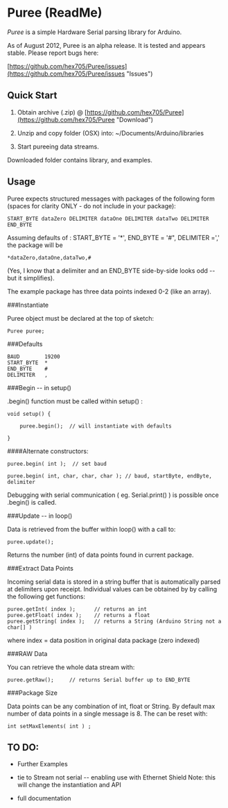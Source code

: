 Puree  (ReadMe)
=====  

*Puree* is a simple Hardware Serial parsing library for Arduino.

As of August 2012, Puree is an alpha release.  It is tested and appears stable.  Please report bugs here:

[https://github.com/hex705/Puree/issues](https://github.com/hex705/Puree/issues "Issues")



Quick Start
---------------

1. Obtain archive (.zip) @  [https://github.com/hex705/Puree](https://github.com/hex705/Puree "Download")

3. Unzip and copy folder (OSX) into:   ~/Documents/Arduino/libraries

4. Start pureeing data streams.

Downloaded folder contains library, and examples.


Usage
-----

Puree expects structured messages with packages of the following form (spaces for clarity ONLY - do not include in your package):


	START_BYTE dataZero DELIMITER dataOne DELIMITER dataTwo DELIMITER END_BYTE



Assuming defaults of : START_BYTE = '*',  END_BYTE = '#",  DELIMITER =',' the package will be


	*dataZero,dataOne,dataTwo,#


(Yes, I know that a delimiter and an END_BYTE side-by-side looks odd -- but it simplifies).


The example package has three data points indexed 0-2 (like an array).

###Instantiate

Puree object must be declared at the  top of sketch:

	Puree puree;

###Defaults

	BAUD        19200
	START_BYTE  *
	END_BYTE    #
	DELIMITER   ,


###Begin -- in setup()

.begin() function must be called within  setup() :

	void setup() {

		puree.begin();  // will instantiate with defaults

	}

####Alternate constructors:

	puree.begin( int );  // set baud

	puree.begin( int, char, char, char ); // baud, startByte, endByte, delimiter


Debugging with serial communication ( eg. Serial.print() ) is possible once .begin() is called.


###Update -- in loop()

Data is retrieved from the buffer within loop() with a call to:

	puree.update();

Returns the number (int) of data points found in current package.


###Extract Data Points

Incoming serial data is stored in a string buffer that is automatically parsed at delimiters upon receipt.  Individual values can be obtained by by calling the following get functions:

	puree.getInt( index );		// returns an int
	puree.getFloat( index );    // returns a float
	puree.getString( index );   // returns a String (Arduino String not a char[] )

where index = data position in original data package (zero indexed)

###RAW Data

You can retrieve the whole data stream with:

	puree.getRaw();		// returns Serial buffer up to END_BYTE


###Package Size

Data points can be any combination of  int, float or String.  By default max number of data points in a single message is 8.  The can be reset with:


	int setMaxElements( int ) ;




TO DO:
------

 * Further Examples

 * tie to Stream not serial -- enabling use with Ethernet Shield
		Note: this will change the instantiation and API

 * full documentation 




